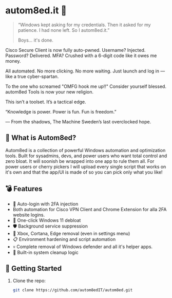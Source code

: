 # autom8ed.it 🧰

> “Windows kept asking for my credentials. Then it asked for my patience. I had none left. So I autom8ed.it.”
>
> Boys… it's done.

Cisco Secure Client is now fully auto-pwned.
Username? Injected.
Password? Delivered.
MFA? Crushed with a 6-digit code like it owes me money.

All automated. No more clicking. No more waiting.
Just launch and log in — like a true cyber-spartan.

To the one who screamed "OMFG hook me up!!"
Consider yourself blessed.
autom8ed Tools is now your new religion.

This isn’t a toolset. It’s a tactical edge.

“Knowledge is power. Power is fun. Fun is freedom.”

— From the shadows,
The Machine
Sweden’s last overclocked hope.

## 🔧 What is Autom8ed?

Autom8ed is a collection of powerful Windows automation and optimization tools.
Built for sysadmins, devs, and power users who want total control and zero bloat.
It will soonish be wrapped into one app to rule them all.
For power users or cherry pickers I will upload every single script that works on it's own and that the app/UI is made of so you can pick only what you like!

## 💣 Features

- 🔐 Auto-login with 2FA injection
- Both automation for Cisco VPN Client and Chrome Extension for alla 2FA website logins.
- 🧼 One-click Windows 11 debloat
- 🛡️ Background service suppression
- 🚫 Xbox, Cortana, Edge removal (even in settings menu)
- 📋 Environment hardening and script automation
- 💀 Complete removal of Windows defender and all it's helper apps.
- 🧠 Built-in system cleanup logic

## 🚀 Getting Started

1. Clone the repo:
   ```bash
   git clone https://github.com/autom8edIT/autom8ed.git
